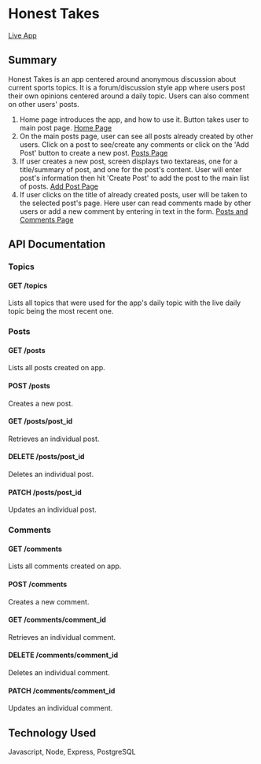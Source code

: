 # Honest Takes

[Live App](https://honest-takes-app.skang28.now.sh/)

## Summary
Honest Takes is an app centered around anonymous discussion about current sports topics. It is a forum/discussion style app where users post their own opinions centered around a daily topic. Users can also comment on other users' posts.

1. Home page introduces the app, and how to use it. Button takes user to main post page. [Home Page](screenshots/HomePage.png)
2. On the main posts page, user can see all posts already created by other users. Click on a post to see/create any comments or click on the 'Add Post' button to create a new post. [Posts Page](screenshots/PostsPage.png)
3. If user creates a new post, screen displays two textareas, one for a title/summary of post, and one for the post's content. User will enter post's information then hit 'Create Post' to add the post to the main list of posts. [Add Post Page](screenshots/AddPostPage.png)
4. If user clicks on the title of already created posts, user will be taken to the selected post's page. Here user can read comments made by other users or add a new comment by entering in text in the form. [Posts and Comments Page](screenshots/PostsandCommentsPage)


## API Documentation

### Topics
#### GET /topics
Lists all topics that were used for the app's daily topic with the live daily topic being the most recent one.

### Posts
#### GET /posts
Lists all posts created on app.

#### POST /posts
Creates a new post.

#### GET /posts/post_id
Retrieves an individual post.

#### DELETE /posts/post_id
Deletes an individual post.

#### PATCH /posts/post_id
Updates an individual post.

### Comments
#### GET /comments
Lists all comments created on app.

#### POST /comments
Creates a new comment.

#### GET /comments/comment_id
Retrieves an individual comment.

#### DELETE /comments/comment_id
Deletes an individual comment.

#### PATCH /comments/comment_id
Updates an individual comment.

## Technology Used
Javascript, Node, Express, PostgreSQL
